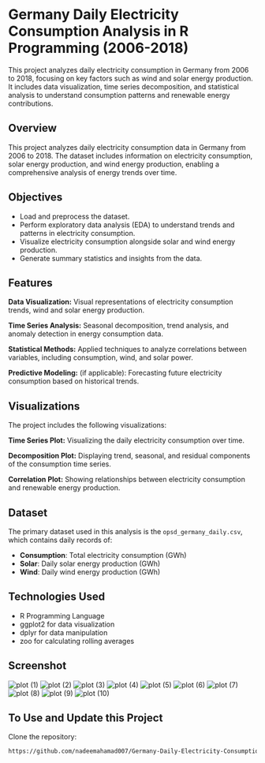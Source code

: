 # Germany Daily Electricity Consumption Analysis in R Programming (2006-2018)
This project analyzes daily electricity consumption in Germany from 2006 to 2018, focusing on key factors such as wind and solar energy production. It includes data visualization, time series decomposition, and statistical analysis to understand consumption patterns and renewable energy contributions.
## Overview
This project analyzes daily electricity consumption data in Germany from 2006 to 2018. The dataset includes information on electricity consumption, solar energy production, and wind energy production, enabling a comprehensive analysis of energy trends over time.

## Objectives
- Load and preprocess the dataset.
- Perform exploratory data analysis (EDA) to understand trends and patterns in electricity consumption.
- Visualize electricity consumption alongside solar and wind energy production.
- Generate summary statistics and insights from the data.

## Features
**Data Visualization:** Visual representations of electricity consumption trends, wind and solar energy production.

**Time Series Analysis:** Seasonal decomposition, trend analysis, and anomaly detection in energy consumption data.

**Statistical Methods:** Applied techniques to analyze correlations between variables, including consumption, wind, and solar power.

**Predictive Modeling:** (if applicable): Forecasting future electricity consumption based on historical trends.

## Visualizations
The project includes the following visualizations:

**Time Series Plot:** Visualizing the daily electricity consumption over time.

**Decomposition Plot:** Displaying trend, seasonal, and residual components of the consumption time series.

**Correlation Plot:** Showing relationships between electricity consumption and renewable energy production.

## Dataset
The primary dataset used in this analysis is the `opsd_germany_daily.csv`, which contains daily records of:
- **Consumption**: Total electricity consumption (GWh)
- **Solar**: Daily solar energy production (GWh)
- **Wind**: Daily wind energy production (GWh)

## Technologies Used
- R Programming Language
- ggplot2 for data visualization
- dplyr for data manipulation
- zoo for calculating rolling averages

## Screenshot
![plot (1)](https://github.com/user-attachments/assets/55333d06-c26c-46b0-b598-1fd541a67362)
![plot (2)](https://github.com/user-attachments/assets/3d60377e-259c-4f88-bcd9-1a4decef3c26)
![plot (3)](https://github.com/user-attachments/assets/7ec7eb82-8d79-47d2-a22c-5d7dd4fd6315)
![plot (4)](https://github.com/user-attachments/assets/41876336-8d7a-4f01-a117-b9bddb6912e8)
![plot (5)](https://github.com/user-attachments/assets/d4668971-8ba6-418a-9ea4-a0b1c002f6d6)
![plot (6)](https://github.com/user-attachments/assets/2cd48132-6de7-437c-b1de-3568e59cd653)
![plot (7)](https://github.com/user-attachments/assets/f3dd1790-0dcb-4603-a299-8eccd788db5f)
![plot (8)](https://github.com/user-attachments/assets/5a8e1278-2945-45cb-9d08-1079ca0cf97e)
![plot (9)](https://github.com/user-attachments/assets/34cd5700-81c0-4974-9974-179ce5e6077f)
![plot (10)](https://github.com/user-attachments/assets/4ef3e576-8d5b-4be2-8e47-347a233c8dcb)

## To Use and Update this Project
Clone the repository:
   ```bash
   https://github.com/nadeemahamad007/Germany-Daily-Electricity-Consumption-Analysis-R

